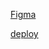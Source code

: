 [Figma](https://www.figma.com/design/yGBrJSSnhTuyiemaXB1CT7/Ruby-Home?node-id=0-1&node-type=canvas&t=1JmA2bmsXIjPQdOy-0)

[deploy](https://kirylpashkevich.github.io/WEB_Kursovaya/pages/)
